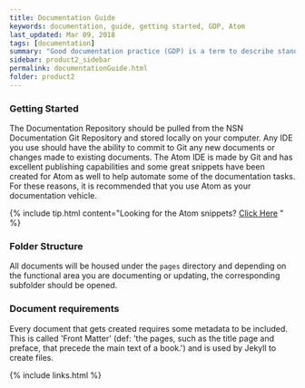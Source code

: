 ```yaml
---
title: Documentation Guide
keywords: documentation, guide, getting started, GDP, Atom
last_updated: Mar 09, 2018
tags: [documentation]  
summary: "Good documentation practice (GDP) is a term to describe standards by which documents are created and maintained.  Consistent documentation structure and an adherence to a common set of documentation guidelines will ensure the efficient publishing, consumption, and maintenance of a robust library of helpful information."
sidebar: product2_sidebar
permalink: documentationGuide.html
folder: product2
---
```


### Getting Started

The Documentation Repository should be pulled from the NSN Documentation Git Repository and stored locally on your computer.  Any IDE you use should have the ability to commit to Git any new documents or changes made to existing documents.  The Atom IDE is made by Git and has excellent publishing capabilities and some great snippets have been created for Atom as well to help automate some of the documentation tasks.  For these reasons, it is recommended that you use Atom as your documentation vehicle.

<!-- TODO - Update link to Atom Snippet Article -->
{% include tip.html content="Looking for the Atom snippets? [Click Here](https://www.google.com) " %}

### Folder Structure

All documents will be housed under the ```pages``` directory and depending on the functional area you are documenting or updating, the corresponding subfolder should be opened.

### Document requirements

Every document that gets created requires some metadata to be included.  This is called 'Front Matter' (def: 'the pages, such as the title page and preface, that precede the main text of a book.') and is used by Jekyll to create files.


{% include links.html %}
